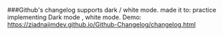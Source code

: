 ###Github's changelog 
supports dark / white mode.
made it to:
practice implementing Dark mode , white mode.
Demo: https://ziadnajimdev.github.io/Github-Changelog/changelog.html
